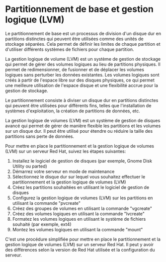 # Partitionnement de base et gestion logique (LVM)

Le partitionnement de base est un processus de division d'un disque dur en partitions distinctes qui peuvent être utilisées comme des unités de stockage séparées. Cela permet de définir les limites de chaque partition et d'utiliser différents systèmes de fichiers pour chaque partition.

La gestion logique de volume (LVM) est un système de gestion de stockage qui permet de gérer des volumes logiques au lieu de partitions physiques. Il permet de redimensionner, de fusionner et de déplacer les volumes logiques sans perturber les données existantes. Les volumes logiques sont créés à partir de l'espace libre sur des disques physiques, ce qui permet une meilleure utilisation de l'espace disque et une flexibilité accrue pour la gestion de stockage.

Le partitionnement consiste à diviser un disque dur en partitions distinctes qui peuvent être utilisées pour différents fins, telles que l'installation de systèmes d'exploitation, la création de partitions de données, etc.

La gestion logique de volumes (LVM) est un système de gestion de disques avancé qui permet de gérer de manière flexible les partitions et les volumes sur un disque dur. Il peut être utilisé pour étendre ou réduire la taille des partitions sans perte de données.

Pour mettre en place le partitionnement et la gestion logique de volumes (LVM) sur un serveur Red Hat, suivez les étapes suivantes:

1. Installez le logiciel de gestion de disques (par exemple, Gnome Disk Utility ou parted)
2. Démarrez votre serveur en mode de maintenance
3. Sélectionnez le disque dur sur lequel vous souhaitez effectuer le partitionnement et la gestion logique de volumes (LVM)
4. Créez les partitions souhaitées en utilisant le logiciel de gestion de disques
5. Configurez la gestion logique de volumes (LVM) sur les partitions en utilisant la commande "pvcreate"
6. Créez des groupes de volumes en utilisant la commande "vgcreate"
7. Créez des volumes logiques en utilisant la commande "lvcreate"
8. Formatez les volumes logiques en utilisant le système de fichiers souhaité (par exemple, ext4)
9. Montez les volumes logiques en utilisant la commande "mount"

C'est une procédure simplifiée pour mettre en place le partitionnement et la gestion logique de volumes (LVM) sur un serveur Red Hat. Il peut y avoir des différences selon la version de Red Hat utilisée et la configuration du serveur.

